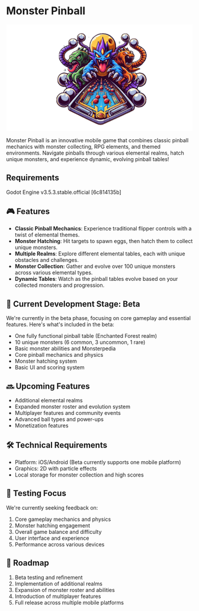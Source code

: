# Monster Pinball

![logo](./docs/logo.png)

Monster Pinball is an innovative mobile game that combines classic pinball mechanics with monster collecting, RPG elements, and themed environments. Navigate pinballs through various elemental realms, hatch unique monsters, and experience dynamic, evolving pinball tables!

## Requirements
Godot Engine v3.5.3.stable.official [6c814135b]

## 🎮 Features

- **Classic Pinball Mechanics**: Experience traditional flipper controls with a twist of elemental themes.
- **Monster Hatching**: Hit targets to spawn eggs, then hatch them to collect unique monsters.
- **Multiple Realms**: Explore different elemental tables, each with unique obstacles and challenges.
- **Monster Collection**: Gather and evolve over 100 unique monsters across various elemental types.
- **Dynamic Tables**: Watch as the pinball tables evolve based on your collected monsters and progression.

## 🚀 Current Development Stage: Beta

We're currently in the beta phase, focusing on core gameplay and essential features. Here's what's included in the beta:

- One fully functional pinball table (Enchanted Forest realm)
- 10 unique monsters (6 common, 3 uncommon, 1 rare)
- Basic monster abilities and Monsterpedia
- Core pinball mechanics and physics
- Monster hatching system
- Basic UI and scoring system

## 🔜 Upcoming Features

- Additional elemental realms
- Expanded monster roster and evolution system
- Multiplayer features and community events
- Advanced ball types and power-ups
- Monetization features

## 🛠️ Technical Requirements

- Platform: iOS/Android (Beta currently supports one mobile platform)
- Graphics: 2D with particle effects
- Local storage for monster collection and high scores

## 🧪 Testing Focus

We're currently seeking feedback on:
1. Core gameplay mechanics and physics
2. Monster hatching engagement
3. Overall game balance and difficulty
4. User interface and experience
5. Performance across various devices

## 📅 Roadmap

1. Beta testing and refinement
2. Implementation of additional realms
3. Expansion of monster roster and abilities
4. Introduction of multiplayer features
5. Full release across multiple mobile platforms
